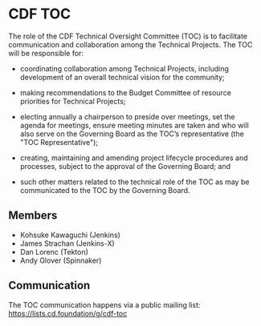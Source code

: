 # CDF TOC

The role of the CDF Technical Oversight Committee (TOC) is to facilitate communication and collaboration among the Technical Projects. The TOC will be responsible for:

- coordinating collaboration among Technical Projects, including development of an overall technical vision for the community;

- making recommendations to the Budget Committee of resource priorities for Technical Projects;

- electing annually a chairperson to preside over meetings, set the agenda for meetings, ensure meeting minutes are taken and who will also serve on the Governing Board as the TOC’s representative (the "TOC Representative");

- creating, maintaining and amending project lifecycle procedures and processes, subject to the approval of the Governing Board; and

- such other matters related to the technical role of the TOC as may be communicated to the TOC by the Governing Board.

## Members

* Kohsuke Kawaguchi (Jenkins)
* James Strachan (Jenkins-X)
* Dan Lorenc (Tekton)
* Andy Glover (Spinnaker)

## Communication

The TOC communication happens via a public mailing list: https://lists.cd.foundation/g/cdf-toc
